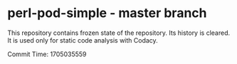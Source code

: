 # perl-pod-simple - master branch

This repository contains frozen state of the repository.
Its history is cleared. It is used only for static code
analysis with Codacy.

Commit Time: 1705035559